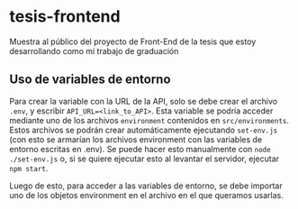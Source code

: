 # tesis-frontend
Muestra al público del proyecto de Front-End de la tesis que estoy desarrollando como mi trabajo de graduación

## Uso de variables de entorno

Para crear la variable con la URL de la API, solo se debe crear el archivo `.env`, y escribir `API_URL=<link_to_API>`.
Esta variable se podría acceder mediante uno de los archivos `environment` contenidos en `src/environments`. Estos archivos se podrán crear automáticamente ejecutando `set-env.js` (con esto se armarían los archivos environment con las variables de entorno escritas en .env). Se puede hacer esto manualmente con `node ./set-env.js` o, si se quiere ejecutar esto al levantar el servidor, ejecutar `npm start`.

Luego de esto, para acceder a las variables de entorno, se debe importar uno de los objetos environment en el archivo en el que queramos usarlas.
